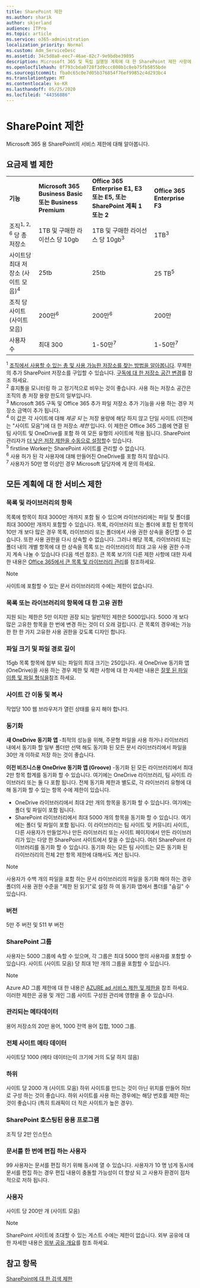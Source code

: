 ```yaml
---
title: SharePoint 제한
ms.author: sharik
author: skjerland
audience: ITPro
ms.topic: article
ms.service: o365-administration
localization_priority: Normal
ms.custom: Adm_ServiceDesc
ms.assetid: 34c5d8a8-eec7-46ae-82c7-9e9bdbe39895
description: Microsoft 365 및 독립 실행형 계획에 대 한 SharePoint 제한 사항에 대해 알아봅니다.
ms.openlocfilehash: 8f793cbda0728f3d9ccc800b1c8eb75fb5855bde
ms.sourcegitcommit: fba0c65c0e7d05b376854f76ef99852c4d293bc4
ms.translationtype: MT
ms.contentlocale: ko-KR
ms.lasthandoff: 05/25/2020
ms.locfileid: "44356886"
---
```

# <a name="sharepoint-limits"></a>SharePoint 제한

Microsoft 365 용 SharePoint의 서비스 제한에 대해 알아봅니다.
  
## <a name="limits-by-plan"></a>요금제 별 제한 

|||||
|:-----|:-----|:-----|:-----|
|**기능** <br/> |**Microsoft 365 Business Basic 또는 Business Premium** <br/> |**Office 365 Enterprise E1, E3 또는 E5, 또는 SharePoint 계획 1 또는 2** <br/> | **Office 365 Enterprise F3** <br/> |
|조직<sup>1, 2, 6</sup> 당 총 저장소 <br/> |1TB 및 구매한 라이선스 당 10gb  <br/> |1TB 및 구매한 라이선스 당 10gb<sup>3</sup> <br/> |1TB<sup>3</sup> <br/> |
|사이트당 최대 저장소 (사이트 모음)<sup>4</sup><br/> |25tb <br/> |25tb <br/> |25 TB<sup>5</sup> <br/> |
|조직 당 사이트 (사이트 모음)  <br/> |200만<sup>6</sup> <br/> |200만<sup>6</sup> <br/> |200만<br/> |
|사용자 수  <br/> |최대 300  <br/> |1-50만<sup>7</sup> <br/> |1-50만<sup>7</sup> <br/> |
   
<sup>1</sup> [조직에서 사용할 수 있는 총 및 사용 가능한 저장소를 찾는 방법을 알아봅니다](/sharepoint/manage-site-collection-storage-limits). 무제한의 추가 SharePoint 저장소를 구입할 수 있습니다. [구독에 대 한 저장소 공간 변경](/office365/admin/subscriptions-and-billing/add-storage-space)를 참조 하세요. 
<br/><sup>2</sup> 휴지통을 모니터링 하 고 정기적으로 비우는 것이 좋습니다. 사용 하는 저장소 공간은 조직의 총 저장 용량 한도의 일부입니다. 
<br/> <sup>3</sup> Microsoft 365 구독 및 Office 365 추가 파일 저장소 추가 기능을 사용 하는 경우 저장소 금액이 추가 됩니다. 
<br/> <sup>4</sup> 이 값은 각 사이트에 대해 *제공 되* 는 저장 용량에 해당 하지 않고 단일 사이트 (이전에는 "사이트 모음")에 대 한 저장소 *제한* 입니다. 이 제한은 Office 365 그룹에 연결 된 팀 사이트 및 OneDrive를 포함 하 여 모든 유형의 사이트에 적용 됩니다. SharePoint 관리자가 [더 낮은 저장 제한을 수동으로 설정할](/sharepoint/manage-site-collection-storage-limits#manage-individual-site-storage-limits)수 있습니다. 
<br/> <sup>5</sup> firstline Worker는 SharePoint 사이트를 관리할 수 없습니다. 
<br/> <sup>6</sup> 사용 허가 된 각 사용자에 대해 만들어진 OneDrive를 포함 하지 않습니다. 
<br/> <sup>7</sup> 사용자가 50만 명 이상인 경우 Microsoft 담당자에 게 문의 하세요. 
  
## <a name="service-limits-for-all-plans"></a>모든 계획에 대 한 서비스 제한

### <a name="items-in-lists-and-libraries"></a>목록 및 라이브러리의 항목

목록에 항목이 최대 3000만 개까지 포함 될 수 있으며 라이브러리에는 파일 및 폴더를 최대 3000만 개까지 포함할 수 있습니다. 목록, 라이브러리 또는 폴더에 포함 된 항목이 10만 개 보다 많은 경우 목록, 라이브러리 또는 폴더에서 사용 권한 상속을 중단할 수 없습니다. 또한 사용 권한을 다시 상속할 수 없습니다. 그러나 해당 목록, 라이브러리 또는 폴더 내의 개별 항목에 대 한 상속을 목록 또는 라이브러리의 최대 고유 사용 권한 수까지 계속 나눌 수 있습니다 (다음 섹션 참조). 큰 목록 보기의 다른 제한 사항에 대한 자세한 내용은 [Office 365에서 큰 목록 및 라이브러리 관리](https://support.office.com/article/b4038448-ec0e-49b7-b853-679d3d8fb784)를 참조하세요. 

> [!NOTE]
> 사이트에 포함할 수 있는 문서 라이브러리의 수에는 제한이 없습니다.

### <a name="unique-permissions-for-items-in-a-list-or-library"></a>목록 또는 라이브러리의 항목에 대 한 고유 권한

지원 되는 제한은 5만 이지만 권장 되는 일반적인 제한은 5000입니다. 5000 개 보다 많은 고유한 항목을 한 번에 변경 하는 것이 더 오래 걸립니다. 큰 목록의 경우에는 가능한 한 한 가지 고유한 사용 권한을 갖도록 디자인 합니다.

### <a name="file-size-and-file-path-length"></a>파일 크기 및 파일 경로 길이

15gb 목록 항목에 첨부 되는 파일의 최대 크기는 250입니다. 새 OneDrive 동기화 앱 (OneDrive)을 사용 하는 경우 제한 및 제한 사항에 대 한 자세한 내용은 [잘못 된 파일 이름 및 파일 형식을](https://support.office.com/article/64883a5d-228e-48f5-b3d2-eb39e07630fa)참조 하세요.

### <a name="moving-and-copying-across-sites"></a>사이트 간 이동 및 복사

작업당 100 웹 브라우저가 열린 상태를 유지 해야 합니다.

### <a name="sync"></a>동기화

**새 OneDrive 동기화 앱** -최적의 성능을 위해, 주문형 파일을 사용 하거나 라이브러리 내에서 동기화 할 일부 폴더만 선택 해도 동기화 된 모든 문서 라이브러리에서 파일을 30만 개 이하로 저장 하는 것이 좋습니다.

**이전 비즈니스용 OneDrive 동기화 앱 (Groove)** -동기화 된 모든 라이브러리에서 최대 2만 항목 합계를 동기화 할 수 있습니다. 여기에는 OneDrive 라이브러리, 팀 사이트 라이브러리 또는 둘 다 포함 됩니다. 전체 동기화 제한과 별도로, 각 라이브러리 유형에 대해 동기화 할 수 있는 항목 수에 제한이 있습니다.

   - OneDrive 라이브러리에서 최대 2만 개의 항목을 동기화 할 수 있습니다. 여기에는 폴더 및 파일이 포함 됩니다. 
   - SharePoint 라이브러리에서 최대 5000 개의 항목을 동기화 할 수 있습니다. 여기에는 폴더 및 파일이 포함 됩니다. 이 라이브러리는 팀 사이트 및 커뮤니티 사이트, 다른 사용자가 만들었거나 만든 라이브러리 또는 사이트 페이지에서 만든 라이브러리가 있는 다양 한 SharePoint 사이트에서 찾을 수 있습니다. 여러 SharePoint 라이브러리를 동기화 할 수 있습니다. 동기화 하는 모든 팀 사이트는 모든 동기화 된 라이브러리의 전체 2만 항목 제한에 대해서도 계산 됩니다.

> [!NOTE]
> 사용자가 수백 개의 파일을 포함 하는 문서 라이브러리의 파일을 동기화 해야 하는 경우 폴더의 사용 권한 수준을 "제한 된 읽기"로 설정 하 여 동기화 앱에서 폴더를 "숨길" 수 있습니다. 

### <a name="versions"></a>버전

5만 주 버전 및 511 부 버전

### <a name="sharepoint-groups"></a>SharePoint 그룹

사용자는 5000 그룹에 속할 수 있으며, 각 그룹은 최대 5000 명의 사용자를 포함할 수 있습니다. 사이트 (사이트 모음) 당 최대 1만 개의 그룹을 포함할 수 있습니다.

> [!NOTE]
> Azure AD 그룹 제한에 대 한 내용은 [AZURE ad 서비스 제한 및 제한을](/azure/active-directory/users-groups-roles/directory-service-limits-restrictions) 참조 하세요. 이러한 제한은 공용 및 개인 그룹 사이트 구성원 관리에 영향을 줄 수 있습니다. 

### <a name="managed-metadata"></a>관리되는 메타데이터

용어 저장소의 20만 용어, 1000 전역 용어 집합, 1000 그룹.

### <a name="overall-site-metadata"></a>전체 사이트 메타 데이터

사이트당 1000 (메타 데이터는이 크기에 거의 도달 하지 않음)

### <a name="subsites"></a>하위 

사이트 당 2000 개 (사이트 모음) 하위 사이트를 만드는 것이 아닌 위치를 만들어 허브로 구성 하는 것이 좋습니다. 하위 사이트를 사용 하는 경우에는 해당 번호를 제한 하는 것이 좋습니다 (특히 트래픽이 더 적은 사이트가 높은 경우).

### <a name="sharepoint-hosted-applications"></a>SharePoint 호스팅된 응용 프로그램

조직 당 2만 인스턴스

### <a name="people-editing-a-document-at-the-same-time"></a>문서를 한 번에 편집 하는 사용자

99 사용자는 문서를 편집 하기 위해 동시에 열 수 있습니다. 사용자가 10 명 넘게 동시에 문서를 편집 하는 경우 편집 내용이 충돌할 가능성이 더 향상 되 고 사용자 환경이 점차적으로 저하 됩니다.

### <a name="users"></a>사용자

사이트 당 200만 개 (사이트 모음)
   
> [!NOTE]
> SharePoint 사이트에 초대할 수 있는 게스트 수에는 제한이 없습니다. 외부 공유에 대 한 자세한 내용은 [외부 공유 개요](/sharepoint/external-sharing-overview)를 참조 하세요.

## <a name="see-also"></a>참고 항목

[SharePoint에 대 한 검색 제한](/sharepoint/search-limits)
